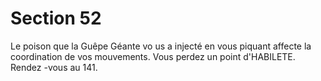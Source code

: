 # Section 52

Le poison que la Guêpe Géante vo us a injecté en vous piquant
affecte la coordination de vos mouvements. Vous perdez un point
d'HABILETE. Rendez -vous au  141.